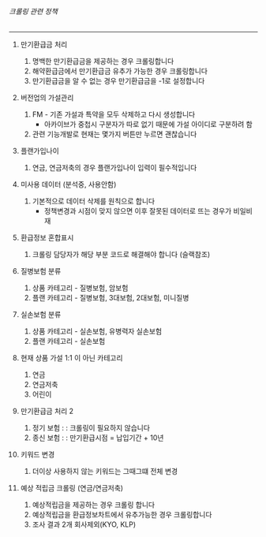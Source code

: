 ###### 크롤링 관련 정책
---


1.  만기환급금 처리
	1. 명백한 만기환급금을 제공하는 경우 크롤링합니다
	2. 해약환급금에서 만기환급금 유추가 가능한 경우 크롤링합니다
	3. 만기환급금을 알 수 없는 경우 만기환급금을 -1로 설정합니다

2. 버전업의 가설관리
	1. FM - 기존 가설과 특약을 모두 삭제하고 다시 생성합니다 
		- 아카이브가 중첩시 구분자가 따로 없기 때문에 가설 아이디로 구분하려 함
	2. 관련 기능개발로 현재는 몇가지 버튼만 누르면 괜찮습니다

3. 플랜가입나이
	1. 연금, 연금저축의 경우 플랜가입나이 입력이 필수적입니다 

4. 미사용 데이터 (분석중, 사용안함)
	1. 기본적으로 데이터 삭제를 원칙으로 합니다
		- 정책변경과 시점이 맞지 않으면 이후 잘못된 데이터로 뜨는 경우가 비일비재

5. 환급정보 혼합표시
	1. 크롤링 담당자가 해당 부분 코드로 해결해야 합니다 (슬랙참조)

6. 질병보험 분류
	1. 상품 카테고리 - 질병보험, 암보험
	2. 플랜 카테고리 - 질병보험, 3대보험, 2대보험, 미니질병

7. 실손보험 분류
	1. 상품 카테고리 - 실손보험, 유병력자 실손보험
	2. 플랜 카테고리 - 실손보험

8. 현재 상품 가설 1:1 이 아닌 카테고리
	1. 연금 
	2. 연금저축
	3. 어린이

9. 만기환급금 처리 2
	1. 정기 보험 : : 크롤링이 필요하지 않습니다 
	2. 종신 보험 : : 만기환급시점 = 납입기간 + 10년

10. 키워드 변경 
	1. 더이상 사용하지 않는 키워드는 그때그떄 전체 변경

12. 예상 적립금 크롤링 (연금/연금저축)
	1. 예상적립금을 제공하는 경우 크롤링 합니다
	2. 예상적립금을 환급정보차트에서 유추가능한 경우 크롤링합니다
	3. 조사 결과 2개 회사제외(KYO, KLP)